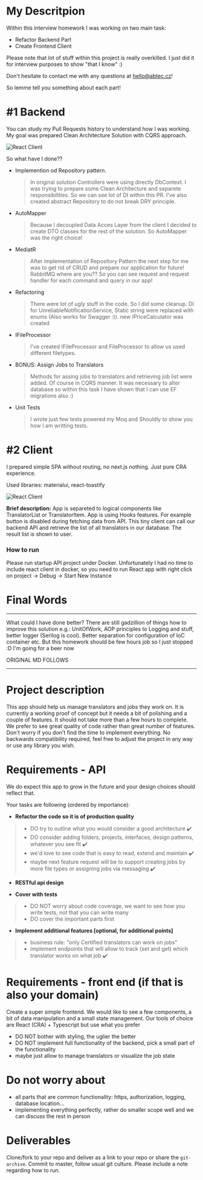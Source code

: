 # My Descritpion
Within this interview homework I was working on two main task:
- Refactor Backend Part
- Create Frontend Client

Please note that lot of stuff within this project is really overkilled. I just did it for interview purposes to show "that I know" :)

Don't hesitate to contact me with any questions at <a href="mailto:hello@abtec.cz">hello@abtec.cz</a>!


So lemme tell you something about each part!

# #1 Backend
You can study my Pull Requests history to understand how I was working. My goal was prepared Clean Architecture Solution with CQRS approach.

![React Client](solution.png)

So what have I done??
- Implemention od Repository pattern.
  > In original solution Controllers were using directly DbContext. I was trying to prepare some Clean Architecture and separete responsibilities. So we can see lot of DI within this PR. I've also created abstract Repository to do not break DRY principle.
- AutoMapper
  > Because I decoupled Data Acces Layer from the client I decided to create DTO classes for the rest of the solution. So AutoMapper was the right choice!
- MediatR
  > After implementation of Repository Pattern the next step for me was to get rid of CRUD and prepare our application for future! RabbitMQ where are you?? So you can see request and request handler for each command and query in our app!
- Refactoring
  > There were lot of ugly stuff in the code. So I did some cleanup. DI for UnreliableNotificationService, Static string were replaced with enums (Also works for Swagger :)). new IPriceCalculator was created
- IFileProcessor
  > I've created IFileProcessor and FileProcessor to allow us used different filetypes.
- BONUS: Assign Jobs to Translators
  > Methods for assing jobs to translators and retrieving job list were added. Of course in CQRS manner. It was necessary to alter database so within this task I have shown that I can use EF migrations also :)
- Unit Tests
  > I wrote just few tests powered my Moq and Shouldly to show you how I am writting tests.
# #2 Client
I prepared simple SPA without routing, no next.js nothing. Just pure CRA experience.

Used libraries: materialui, react-toastify

![React Client](Client.png)

**Brief description:** App is separeted to logical components like TranslatorList or TranslatorItem. App is 
using Hooks features. For example button is disabled during fetching data from API. This tiny client can call
our backend API and retrieve the list of all translators in our database. The result list is shown to user.

### How to run

Please run startup API project under Docker. Unfortunately I had no time to include react client in docker, so you need to run React app with right click on project -> Debug -> Start New Instance 

# Final Words
------------
What could I have done better? There are still gadzillion of things how to improve this solution e.g.: UnitOfWork, AOP principles to Logging and stuff, better logger (Serilog is cool). Better separation for configuration of IoC container etc.
But this homework should be few hours job so I just stopped :D I'm going for a beer now

ORIGINAL MD FOLLOWS

------------

# Project description
This app should help us manage translators and jobs they work on. 
It is currently a working proof of concept but it needs a bit of polishing and a couple of features. 
It should not take more than a few hours to complete. 
We prefer to see great quality of code rather than great number of features. Don't worry if you don't find the time to implement everything.
No backwards compatibility required, feel free to adjust the project in any way or use any library you wish.

# Requirements - API 
We do expect this app to grow in the future and your design choices should reflect that.

Your tasks are following (ordered by importance): 

- **Refactor the code so it is of production quality**
> * DO try to outline what you would consider a good architecture :heavy_check_mark:
> * DO consider adding folders, projects, interfaces, design patterns, whatever you see fit :heavy_check_mark:
> * we'd love to see code that is easy to read, extend and maintain :heavy_check_mark:
> * maybe next feature request will be to support creating jobs by more file types or assigning jobs via messaging :heavy_check_mark:

- **RESTful api design** 

- **Cover with tests**
> - DO NOT worry about code coverage, we want to see *how* you write tests, not that you can write many
> - DO cover the important parts first

- **Implement additional features [optional, for additional points]**
> - business rule: "only Certified translators can work on jobs"
> - implement endpoints that will allow to track (set and get) which translator works on what job :heavy_check_mark:

# Requirements - front end (if that is also your domain)
Create a super simple frontend. We would like to see a few components, a bit of data manipulation and a small state management. 
Our tools of choice are React (CRA) + Typescript but use what you prefer
- DO NOT bother with styling, the uglier the better
- DO NOT implement full functionality of the backend, pick a small part of the functionality
- maybe just allow to manage translators or visualize the job state

# Do not worry about
- all parts that are common functionality: https, authorization, logging, database location...
- implementing everything perfectly, rather do smaller scope well and we can discuss the rest in person

# Deliverables
Clone/fork to your repo and deliver as a link to your repo or share the `git-archive`. 
Commit to master, follow usual git culture. 
Please include a note regarding how to run.
